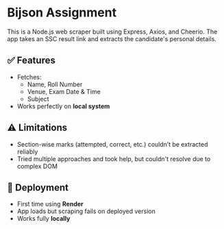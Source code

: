 # Bijson Assignment

This is a Node.js web scraper built using Express, Axios, and Cheerio. The app takes an SSC result link and extracts the candidate's personal details.

## ✅ Features
- Fetches:
  - Name, Roll Number
  - Venue, Exam Date & Time
  - Subject
- Works perfectly on **local system**

## ⚠️ Limitations
- Section-wise marks (attempted, correct, etc.) couldn’t be extracted reliably
- Tried multiple approaches and took help, but couldn't resolve due to complex DOM

## 🚀 Deployment
- First time using **Render**
- App loads but scraping fails on deployed version
- Works fully **locally**

